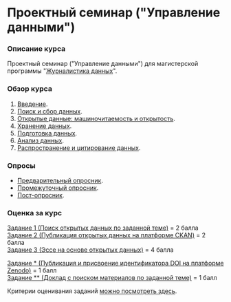 # Проектный семинар ("Управление данными")
### Описание курса

Проектный семинар ("Управление данными") для магистерской программы "[Журналистика данных](https://www.hse.ru/ma/datajourn/)".


### Обзор курса

1. [Введение](https://github.com/iradche/Seminar-2020-course/blob/master/intro.md).
2. [Поиск и сбор данных](https://github.com/iradche/Seminar-2020-course/blob/master/lessons1-2.MD).     
3. [Открытые данные: машиночитаемость и открытость](https://github.com/iradche/Seminar-2020-course/blob/master/lesson3.md).
4. [Хранение данных](https://github.com/iradche/Seminar-2020-course/blob/master/lesson4.md).
5. [Подготовка данных](https://github.com/iradche/Seminar-2020-course/blob/master/lesson5.MD).
6. [Анализ данных](https://github.com/iradche/Seminar-2020-course/blob/master/lesson6.md).
7. [Распространение и цитирование данных](https://github.com/iradche/Seminar-2020-course/blob/master/lesson7.md).


### Опросы 
- [Предварительный опросник](https://forms.gle/4Xg4fZr1vGH26BhP7).         
- [Промежуточный опросник](...).
- [Пост-опросник](...).

### Оценка за курc       
[Задание 1 (Поиск открытых данных по заданной теме)](https://github.com/iradche/Seminar-2020-course/blob/master/tasks/task1.md) = 2 балла     
[Задание 2 (Публикация открытых данных на платформе CKAN)](https://github.com/iradche/Seminar-2020-course/blob/master/tasks/task2.md) = 2 балла     
[Задание 3 (Эссе на основе открытых данных)](https://github.com/iradche/Seminar-2020-course/blob/master/tasks/task3.md) = 4 балла    
     
[Задание * (Публикация и присвоение идентификатора DOI на платформе Zenodo)](https://github.com/iradche/Seminar-2020-course/blob/master/tasks/task4.md) = 1 балл     
[Задание ** (Доклад с поиском материалов по заданной теме)](https://github.com/iradche/Seminar-2020-course/blob/master/tasks/task5.md) = 1 балл     

Критерии оценивания заданий [можно посмотреть здесь](https://docs.google.com/spreadsheets/d/e/2PACX-1vTLcZV4N8MRtQDf4gwNRFMwgGvHZTIO5UgXg6X_nNAT4qZcFTE0akKKcnY_Dqoxp5p1fFk3_GV3lE8t/pubhtml?gid=1709635806&single=true).

